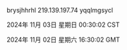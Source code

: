 brysjhhrhl 219.139.197.74 yqqlmgsycl

2024年 11月 03日 星期日 00:30:02 CST

2024年 11月 02日 星期六 16:30:02 GMT
